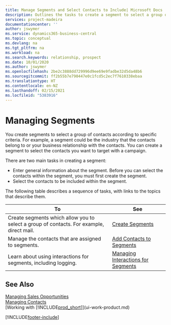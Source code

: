 ```yaml
---
title: Manage Segments and Select Contacts to Include| Microsoft Docs
description: Outlines the tasks to create a segment to select a group of contacts according to specific criteria, for example, contacts in a particular industry that you want to target.
services: project-madeira
documentationcenter: ''
author: jswymer
ms.service: dynamics365-business-central
ms.topic: conceptual
ms.devlang: na
ms.tgt_pltfrm: na
ms.workload: na
ms.search.keywords: relationship, prospect
ms.date: 10/01/2020
ms.author: jswymer
ms.openlocfilehash: 2be2c3888dd729996d9ee69e9fadbe32d5da48b6
ms.sourcegitcommit: ff2b55b7e790447e0c1fcd5c2ec7f7610338ebaa
ms.translationtype: HT
ms.contentlocale: en-NZ
ms.lasthandoff: 02/15/2021
ms.locfileid: "5383916"
---
```

# <a name="managing-segments"></a>Managing Segments
You create segments to select a group of contacts according to specific criteria. For example, a segment could be the industry that the contacts belong to or your business relationship with the contacts. You can create a segment to select the contacts you want to target with a campaign.

There are two main tasks in creating a segment:

* Enter general information about the segment. Before you can select the contacts within the segment, you must first create the segment.
* Select the contacts to be included within the segment.

The following table describes a sequence of tasks, with links to the topics that describe them.

| To | See |
| --- | --- |
| Create segments which allow you to select a group of contacts. For example, direct mail. |[Create Segments](marketing-how-create-segment.md) |
| Manage the contacts that are assigned to segments. |[Add Contacts to Segments](marketing-add-contact-segment.md) |
| Learn about using interactions for segments, including logging. |[Managing Interactions for Segments](marketing-interaction-segments.md) |

## <a name="see-also"></a>See Also
[Managing Sales Opportunities](marketing-manage-sales-opportunities.md)  
[Managing Contacts](marketing-contacts.md)  
[Working with [!INCLUDE[prod_short](includes/prod_short.md)]](ui-work-product.md)


[!INCLUDE[footer-include](includes/footer-banner.md)]